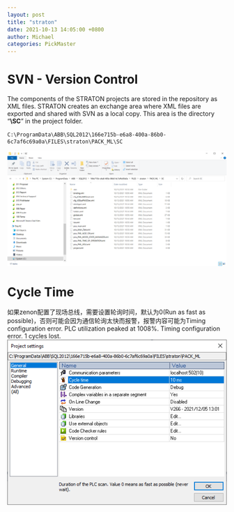 ```yaml
---
layout: post
title: "straton"
date: 2021-10-13 14:05:00 +0800
author: Michael
categories: PickMaster
---
```


# SVN - Version Control
The components of the STRATON projects are stored in the repository as XML files. STRATON 
creates an exchange area where XML files are exported and shared with SVN as a local copy. 
This area is the directory “**\SC**” in the project folder. 

	C:\ProgramData\ABB\SQL2012\166e715b-e6a8-400a-86b0-6c7af6c69a0a\FILES\straton\PACK_ML\SC

![日志文件夹](/assets/pickmaster/svnSC.png) 

# Cycle Time
如果zenon配置了现场总线，需要设置轮询时间，默认为0(Run as fast as possible)，否则可能会因为通信轮询太快而报警，报警内容可能为Timing configuration error. PLC utilization peaked at 1008%. Timing configuration error. 1 cycles lost.  
![日志文件夹](/assets/pickmaster/SCADALogicCycleTime.png) 
